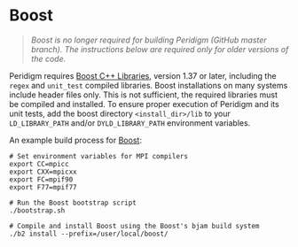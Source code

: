 # Boost

> *Boost is no longer required for building Peridigm (GitHub master branch).  The instructions below are required only for older versions of the code.*

Peridigm requires [Boost C++ Libraries](http://www.boost.org/), version 1.37 or later, including the `regex` and `unit_test`
compiled libraries. Boost installations on many systems include header files only.  This is not sufficient, the required libraries must be compiled and installed. To ensure proper execution of Peridigm and its unit tests, add the boost directory `<install_dir>/lib` to your `LD_LIBRARY_PATH` and/or `DYLD_LIBRARY_PATH` environment variables.

An example build process for [Boost](http://www.boost.org/):

````
# Set environment variables for MPI compilers
export CC=mpicc
export CXX=mpicxx
export FC=mpif90
export F77=mpif77
````

````
# Run the Boost bootstrap script
./bootstrap.sh
````

````
# Compile and install Boost using the Boost's bjam build system
./b2 install --prefix=/user/local/boost/
````
